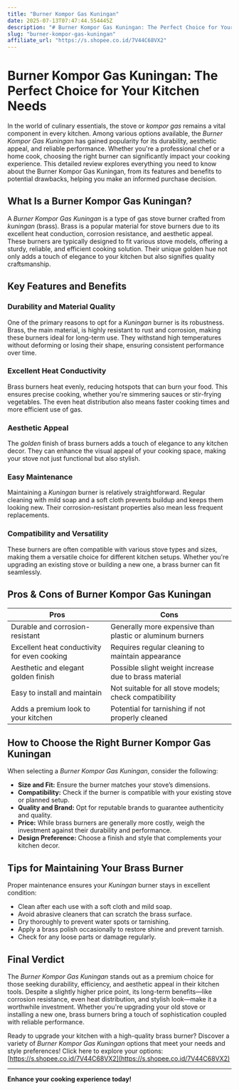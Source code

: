```yaml
---
title: "Burner Kompor Gas Kuningan"
date: 2025-07-13T07:47:44.554445Z
description: "# Burner Kompor Gas Kuningan: The Perfect Choice for Your Kitchen Needs..."
slug: "burner-kompor-gas-kuningan"
affiliate_url: "https://s.shopee.co.id/7V44C68VX2"
---
```

# Burner Kompor Gas Kuningan: The Perfect Choice for Your Kitchen Needs

In the world of culinary essentials, the stove or *kompor gas* remains a vital component in every kitchen. Among various options available, the *Burner Kompor Gas Kuningan* has gained popularity for its durability, aesthetic appeal, and reliable performance. Whether you're a professional chef or a home cook, choosing the right burner can significantly impact your cooking experience. This detailed review explores everything you need to know about the Burner Kompor Gas Kuningan, from its features and benefits to potential drawbacks, helping you make an informed purchase decision.

## What Is a Burner Kompor Gas Kuningan?

A *Burner Kompor Gas Kuningan* is a type of gas stove burner crafted from *kuningan* (brass). Brass is a popular material for stove burners due to its excellent heat conduction, corrosion resistance, and aesthetic appeal. These burners are typically designed to fit various stove models, offering a sturdy, reliable, and efficient cooking solution. Their unique golden hue not only adds a touch of elegance to your kitchen but also signifies quality craftsmanship.

## Key Features and Benefits

### Durability and Material Quality

One of the primary reasons to opt for a *Kuningan* burner is its robustness. Brass, the main material, is highly resistant to rust and corrosion, making these burners ideal for long-term use. They withstand high temperatures without deforming or losing their shape, ensuring consistent performance over time.

### Excellent Heat Conductivity

Brass burners heat evenly, reducing hotspots that can burn your food. This ensures precise cooking, whether you're simmering sauces or stir-frying vegetables. The even heat distribution also means faster cooking times and more efficient use of gas.

### Aesthetic Appeal

The *golden* finish of brass burners adds a touch of elegance to any kitchen decor. They can enhance the visual appeal of your cooking space, making your stove not just functional but also stylish.

### Easy Maintenance

Maintaining a *Kuningan* burner is relatively straightforward. Regular cleaning with mild soap and a soft cloth prevents buildup and keeps them looking new. Their corrosion-resistant properties also mean less frequent replacements.

### Compatibility and Versatility

These burners are often compatible with various stove types and sizes, making them a versatile choice for different kitchen setups. Whether you're upgrading an existing stove or building a new one, a brass burner can fit seamlessly.

## Pros & Cons of Burner Kompor Gas Kuningan

| **Pros** | **Cons** |
| --- | --- |
| Durable and corrosion-resistant | Generally more expensive than plastic or aluminum burners |
| Excellent heat conductivity for even cooking | Requires regular cleaning to maintain appearance |
| Aesthetic and elegant golden finish | Possible slight weight increase due to brass material |
| Easy to install and maintain | Not suitable for all stove models; check compatibility |
| Adds a premium look to your kitchen | Potential for tarnishing if not properly cleaned |

## How to Choose the Right Burner Kompor Gas Kuningan

When selecting a *Burner Kompor Gas Kuningan*, consider the following:

- **Size and Fit:** Ensure the burner matches your stove’s dimensions.
- **Compatibility:** Check if the burner is compatible with your existing stove or planned setup.
- **Quality and Brand:** Opt for reputable brands to guarantee authenticity and quality.
- **Price:** While brass burners are generally more costly, weigh the investment against their durability and performance.
- **Design Preference:** Choose a finish and style that complements your kitchen decor.

## Tips for Maintaining Your Brass Burner

Proper maintenance ensures your *Kuningan* burner stays in excellent condition:

- Clean after each use with a soft cloth and mild soap.
- Avoid abrasive cleaners that can scratch the brass surface.
- Dry thoroughly to prevent water spots or tarnishing.
- Apply a brass polish occasionally to restore shine and prevent tarnish.
- Check for any loose parts or damage regularly.

## Final Verdict

The *Burner Kompor Gas Kuningan* stands out as a premium choice for those seeking durability, efficiency, and aesthetic appeal in their kitchen tools. Despite a slightly higher price point, its long-term benefits—like corrosion resistance, even heat distribution, and stylish look—make it a worthwhile investment. Whether you're upgrading your old stove or installing a new one, brass burners bring a touch of sophistication coupled with reliable performance.

Ready to upgrade your kitchen with a high-quality brass burner? Discover a variety of *Burner Kompor Gas Kuningan* options that meet your needs and style preferences! Click here to explore your options: [https://s.shopee.co.id/7V44C68VX2](https://s.shopee.co.id/7V44C68VX2)

---

**Enhance your cooking experience today!**